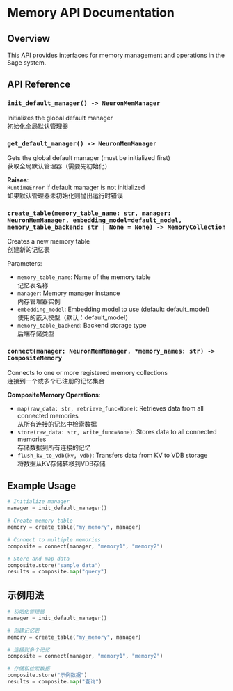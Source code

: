 # Memory API Documentation

## Overview
This API provides interfaces for memory management and operations in the Sage system.

## API Reference

### `init_default_manager() -> NeuronMemManager`
Initializes the global default manager  
初始化全局默认管理器

### `get_default_manager() -> NeuronMemManager`
Gets the global default manager (must be initialized first)  
获取全局默认管理器（需要先初始化）

**Raises**:  
`RuntimeError` if default manager is not initialized  
如果默认管理器未初始化则抛出运行时错误

### `create_table(memory_table_name: str, manager: NeuronMemManager, embedding_model=default_model, memory_table_backend: str | None = None) -> MemoryCollection`
Creates a new memory table  
创建新的记忆表

Parameters:  
- `memory_table_name`: Name of the memory table  
  记忆表名称
- `manager`: Memory manager instance  
  内存管理器实例
- `embedding_model`: Embedding model to use (default: default_model)  
  使用的嵌入模型（默认：default_model）
- `memory_table_backend`: Backend storage type  
  后端存储类型

### `connect(manager: NeuronMemManager, *memory_names: str) -> CompositeMemory`
Connects to one or more registered memory collections  
连接到一个或多个已注册的记忆集合

**CompositeMemory Operations**:  
- `map(raw_data: str, retrieve_func=None)`: Retrieves data from all connected memories  
  从所有连接的记忆中检索数据
- `store(raw_data: str, write_func=None)`: Stores data to all connected memories  
  存储数据到所有连接的记忆
- `flush_kv_to_vdb(kv, vdb)`: Transfers data from KV to VDB storage  
  将数据从KV存储转移到VDB存储

## Example Usage
```python
# Initialize manager
manager = init_default_manager()

# Create memory table
memory = create_table("my_memory", manager)

# Connect to multiple memories
composite = connect(manager, "memory1", "memory2")

# Store and map data
composite.store("sample data")
results = composite.map("query")
```

## 示例用法
```python
# 初始化管理器
manager = init_default_manager()

# 创建记忆表
memory = create_table("my_memory", manager)

# 连接到多个记忆
composite = connect(manager, "memory1", "memory2")

# 存储和检索数据
composite.store("示例数据")
results = composite.map("查询")
